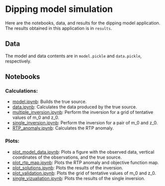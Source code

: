 # Dipping model simulation

Here are the notebooks, data, and results for the dipping model application.
The results obtained in this application is in `results`.

## Data

The model and data contents are in `model.pickle` and `data.pickle`, respectively.


## Notebooks

### Calculations:

* [model.ipynb](http://nbviewer.jupyter.org/github/pinga-lab/magnetic-radial-inversion/blob/master/code/dipping/model.ipynb):
  Builds the true source.
* [data.ipynb](http://nbviewer.jupyter.org/github/pinga-lab/magnetic-radial-inversion/blob/master/code/dipping/data.ipynb):
  Calculates the data produced by the true source.
* [multiple_inversion.ipynb](http://nbviewer.jupyter.org/github/pinga-lab/magnetic-radial-inversion/blob/master/code/dipping/multiple_inversion.ipynb):
  Perform the inversion for a grid of tentative values of m_0 and z_0.
* [single_inversion.ipynb](http://nbviewer.jupyter.org/github/pinga-lab/magnetic-radial-inversion/blob/master/code/dipping/single_inversion.ipynb):
  Perform the inversion for a pair of m_0 and z_0.
* [RTP_anomaly.ipynb](http://nbviewer.jupyter.org/github/pinga-lab/magnetic-radial-inversion/blob/master/code/dipping/RTP_anomaly.ipynb):
  Calculates the RTP anomaly.


### Plots:

* [plot_model_data.ipynb](http://nbviewer.jupyter.org/github/pinga-lab/magnetic-radial-inversion/blob/master/code/dipping/plot_model_data.ipynb):
  Plots a figure with the observed data, vertical coordinates of the observations,
and the true source.
* [plot_rtp_map.ipynb](http://nbviewer.jupyter.org/github/pinga-lab/magnetic-radial-inversion/blob/master/code/dipping/plot_rtp_map.ipynb):
  Plots the RTP anomaly and objective function map.
* [plot_solutions.ipynb](http://nbviewer.jupyter.org/github/pinga-lab/magnetic-radial-inversion/blob/master/code/dipping/plot_solutions.ipynb):
  Plots the results of the inversion.
* [plot_validation.ipynb](http://nbviewer.jupyter.org/github/pinga-lab/magnetic-radial-inversion/blob/master/code/dipping/plot_validation.ipynb):
  Plots the grid of tentative values of m_0 and z_0.
* [single_vizualiation.ipynb](http://nbviewer.jupyter.org/github/pinga-lab/magnetic-radial-inversion/blob/master/code/dipping/single_vizualiation.ipynb):
  Plots the results of the single inversion.

